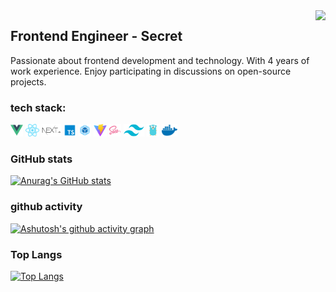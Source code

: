 <img align="right" src="https://count.getloli.com/get/@:Minori-ty?theme=rule34">

## Frontend Engineer - Secret

Passionate about frontend development and technology. With 4 years of work experience. Enjoy participating in discussions on open-source projects.

### **tech stack:**

<a href="https://v3.cn.vuejs.org"><code><img height="20" src="./images/vue.png"></code></a>
<a href="https://reactjs.org/"><code><img height="20" src="./images/react.svg"></code></a>
<a href="https://nextjs.org/"><code><img height="20" src="./images/next.png"></code></a>
<a href="https://www.tslang.cn/index.html"><code><img height="20" src="./images/typescript.png"></code></a>
<a href="https://webpack.js.org/"><code><img height="20" src="./images/webpack.svg"></code></a>
<a href="https://cn.vitejs.dev"><code><img height="20" src="./images/vite.png"></code></a>
<a href="https://sass-lang.com"><code><img height="20" src="./images/sass2.png"></code></a>
<a href="https://tailwindcss.com"><code><img height="20" src="./images/tailwindcss.png"></code></a>
<a href="https://go.dev/"><code><img height="20" src="./images/golang.png"></code></a>
<a href="https://www.docker.com"><code><img height="20" src="./images/docker.png"></code></a>

### GitHub stats

[![Anurag's GitHub stats](https://github-readme-stats.vercel.app/api?username=Secret1007)](https://github.com/anuraghazra/github-readme-stats)

### github activity

[![Ashutosh's github activity graph](https://github-readme-activity-graph.vercel.app/graph?username=Secret1007)](https://github.com/ashutosh00710/github-readme-activity-graph)
### Top Langs
[![Top Langs](https://github-readme-stats.vercel.app/api/top-langs/?username=Secret1007)](https://github.com/anuraghazra/github-readme-stats)
